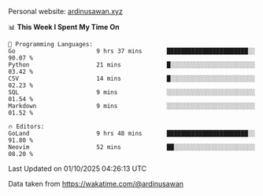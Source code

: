 Personal website: [ardinusawan.xyz](https://ardinusawan.xyz)

<!--START_SECTION:waka-->
📊 **This Week I Spent My Time On** 

```text
💬 Programming Languages: 
Go                       9 hrs 37 mins       ███████████████████████░░   90.07 % 
Python                   21 mins             █░░░░░░░░░░░░░░░░░░░░░░░░   03.42 % 
CSV                      14 mins             █░░░░░░░░░░░░░░░░░░░░░░░░   02.23 % 
SQL                      9 mins              ░░░░░░░░░░░░░░░░░░░░░░░░░   01.54 % 
Markdown                 9 mins              ░░░░░░░░░░░░░░░░░░░░░░░░░   01.52 % 

🔥 Editors: 
GoLand                   9 hrs 48 mins       ███████████████████████░░   91.80 % 
Neovim                   52 mins             ██░░░░░░░░░░░░░░░░░░░░░░░   08.20 % 
```


 Last Updated on 01/10/2025 04:26:13 UTC
<!--END_SECTION:waka-->
Data taken from https://wakatime.com/@ardinusawan

